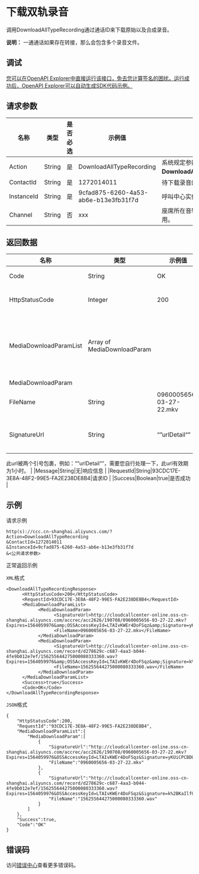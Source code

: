 # 下载双轨录音

调用DownloadAllTypeRecording通过通话ID来下载原始以及合成录音。

**说明：** 一通通话如果存在转接，那么会包含多个录音文件。

## 调试

[您可以在OpenAPI Explorer中直接运行该接口，免去您计算签名的困扰。运行成功后，OpenAPI Explorer可以自动生成SDK代码示例。](https://api.aliyun.com/#product=CCC&api=DownloadAllTypeRecording&type=RPC&version=2017-07-05)

## 请求参数

|名称|类型|是否必选|示例值|描述|
|--|--|----|---|--|
|Action|String|是|DownloadAllTypeRecording|系统规定参数。取值：**DownloadAllTypeRecording**。 |
|ContactId|String|是|1272014011|待下载录音的通话ID |
|InstanceId|String|是|9cfad875-6260-4a53-ab6e-b13e3fb31f7d|呼叫中心实例ID |
|Channel|String|否|xxx|座席所在音轨标示，目前不可用。 |

## 返回数据

|名称|类型|示例值|描述|
|--|--|---|--|
|Code|String|OK|响应码 |
|HttpStatusCode|Integer|200|HTTP状态码 |
|MediaDownloadParamList|Array of MediaDownloadParam| |获取到的录音文件下载url列表 |
|MediaDownloadParam| | | |
|FileName|String|0960005656-03-27-22.mkv|录音文件名 |
|SignatureUrl|String|“”urlDetail“”|录音文件下载url.

 此url被两个引号包裹，例如：“”urlDetail“”，需要您自行处理一下，此url有效期为1小时。 |
|Message|String|无|响应信息 |
|RequestId|String|93CDC17E-3E8A-48F2-99E5-FA2E238DE8B4|请求ID |
|Success|Boolean|true|是否成功 |

## 示例

请求示例

```
http(s)://ccc.cn-shanghai.aliyuncs.com/?Action=DownloadAllTypeRecording
&ContactId=1272014011
&InstanceId=9cfad875-6260-4a53-ab6e-b13e3fb31f7d
&<公共请求参数>
```

正常返回示例

`XML`格式

```
<DownloadAllTypeRecordingResponse>
      <HttpStatusCode>200</HttpStatusCode>
      <RequestId>93CDC17E-3E8A-48F2-99E5-FA2E238DE8B4</RequestId>
      <MediaDownloadParamList>
            <MediaDownloadParam>
                  <SignatureUrl>http://cloudcallcenter-online.oss-cn-shanghai.aliyuncs.com/accrec/acc2626/190708/0960005656-03-27-22.mkv?Expires=1564059976&amp;OSSAccessKeyId=LTAIvKWEr4DoFSqz&amp;Signature=yKUiCPCBDUp0AizhGd8TPfrLYaY%3D</SignatureUrl>
                  <FileName>0960005656-03-27-22.mkv</FileName>
            </MediaDownloadParam>
            <MediaDownloadParam>
                  <SignatureUrl>http://cloudcallcenter-online.oss-cn-shanghai.aliyuncs.com/record/d278629c-c687-4aa3-b044-4fe9b012e7ef/156255644275000080333360.wav?Expires=1564059976&amp;OSSAccessKeyId=LTAIvKWEr4DoFSqz&amp;Signature=k%2BKaIlfQYCwG9%2FKTzYMsc%2Fn5Pcw%3D</SignatureUrl>
                  <FileName>156255644275000080333360.wav</FileName>
            </MediaDownloadParam>
      </MediaDownloadParamList>
      <Success>true</Success>
      <Code>OK</Code>
</DownloadAllTypeRecordingResponse>
```

`JSON`格式

```
{
    "HttpStatusCode":200,
    "RequestId":"93CDC17E-3E8A-48F2-99E5-FA2E238DE8B4",
    "MediaDownloadParamList":{
        "MediaDownloadParam":[
            {
                "SignatureUrl":"http://cloudcallcenter-online.oss-cn-shanghai.aliyuncs.com/accrec/acc2626/190708/0960005656-03-27-22.mkv?Expires=1564059976&OSSAccessKeyId=LTAIvKWEr4DoFSqz&Signature=yKUiCPCBDUp0AizhGd8TPfrLYaY%3D",
                "FileName":"0960005656-03-27-22.mkv"
            },
            {
                "SignatureUrl":"http://cloudcallcenter-online.oss-cn-shanghai.aliyuncs.com/record/d278629c-c687-4aa3-b044-4fe9b012e7ef/156255644275000080333360.wav?Expires=1564059976&OSSAccessKeyId=LTAIvKWEr4DoFSqz&Signature=k%2BKaIlfQYCwG9%2FKTzYMsc%2Fn5Pcw%3D",
                "FileName":"156255644275000080333360.wav"
            }
        ]
    },
    "Success":true,
    "Code":"OK"
}
```

## 错误码

访问[错误中心](https://error-center.aliyun.com/status/product/CCC)查看更多错误码。


